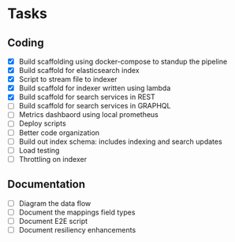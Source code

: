 # Tasks

## Coding

* [x] Build scaffolding using docker-compose to standup the pipeline
* [x] Build scaffold for elasticsearch index
* [x] Script to stream file to indexer
* [x] Build scaffold for indexer written using lambda
* [x] Build scaffold for search services in REST
* [ ] Build scaffold for search services in GRAPHQL
* [ ] Metrics dashbaord using local prometheus
* [ ] Deploy scripts
* [ ] Better code organization
* [ ] Build out index schema: includes indexing and search updates
* [ ] Load testing
* [ ] Throttling on indexer

## Documentation

* [ ] Diagram the data flow
* [ ] Document the mappings field types
* [ ] Document E2E script
* [ ] Document resiliency enhancements
